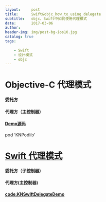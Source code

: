 ```yaml
---
layout:     post
title:      Swift&objc_how_to_using_delegate
subtitle:   objc、Swift中如何使用代理模式
date:       2017-03-06
author:    
header-img: img/post-bg-ios10.jpg
catalog: true
tags:
    
    - Swift
    - 设计模式
    - objc
---
```





# Objective-C 代理模式


#### 委托方


<script src="https://gist.github.com/zhangkn/585a3441b25a16a5ee7ca09d4d0b83e5.js"></script>

#### 代理方（主控制器）

<script src="https://gist.github.com/zhangkn/d296a4933f510d59bc19715b27d2ade3.js"></script>


#### [Demo源码](https://github.com/zhangkn/KNPodlib)

pod 'KNPodlib'


# [Swift 代理模式](https://github.com/kunnan/KNSwiftDelegateDemo/tree/master/KNSwiftDelegateDemo)


#### 委托方（子控制器）

<script src="https://gist.github.com/zhangkn/53790947ffc0e29d871ca76546b71f9b.js"></script>


        
#### 代理方(主控制器)


<script src="https://gist.github.com/zhangkn/d7fe467888103a10de0a06eb3b69ff6a.js"></script>


#### [code:KNSwiftDelegateDemo](https://github.com/kunnan/KNSwiftDelegateDemo/tree/master/KNSwiftDelegateDemo)







